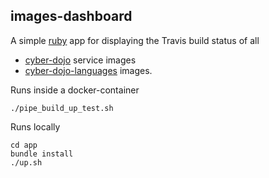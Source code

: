 
## images-dashboard

A simple [ruby](https://www.ruby-lang.org/en/) app for displaying
the Travis build status of all
* [cyber-dojo](https://github.com/cyber-dojo) service images
* [cyber-dojo-languages](https://github.com/cyber-dojo-languages) images.

Runs inside a docker-container
```
./pipe_build_up_test.sh
```

Runs locally
```
cd app
bundle install
./up.sh
```


